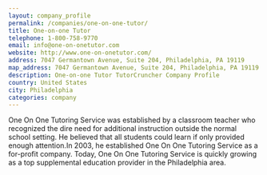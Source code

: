 ```yaml
---
layout: company_profile
permalink: /companies/one-on-one-tutor/
title: One-on-one Tutor
telephone: 1-800-758-9770
email: info@one-on-onetutor.com
website: http://www.one-on-onetutor.com/
address: 7047 Germantown Avenue, Suite 204, Philadelphia, PA 19119
map_address: 7047 Germantown Avenue, Suite 204, Philadelphia, PA 19119
description: One-on-one Tutor TutorCruncher Company Profile
country: United States
city: Philadelphia
categories: company
---
```

One On One Tutoring Service was established by a classroom teacher who recognized the dire need for additional instruction outside the normal school setting. He believed that all students could learn if only provided enough attention.In 2003, he established One On One Tutoring Service as a for-profit company. Today, One On One Tutoring Service is quickly growing as a top supplemental education provider in the Philadelphia area.
